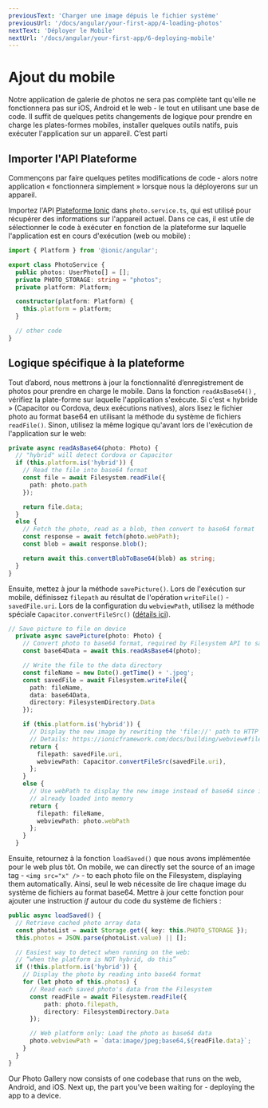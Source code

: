 ```yaml
---
previousText: 'Charger une image dépuis le fichier système'
previousUrl: '/docs/angular/your-first-app/4-loading-photos'
nextText: 'Déployer le Mobile'
nextUrl: '/docs/angular/your-first-app/6-deploying-mobile'
---
```


# Ajout du mobile

Notre application de galerie de photos ne sera pas complète tant qu'elle ne fonctionnera pas sur iOS, Android et le web - le tout en utilisant une base de code. Il suffit de quelques petits changements de logique pour prendre en charge les plates-formes mobiles, installer quelques outils natifs, puis exécuter l'application sur un appareil. C’est parti

## Importer l'API Plateforme

Commençons par faire quelques petites modifications de code - alors notre application « fonctionnera simplement » lorsque nous la déployerons sur un appareil.

Importez l'API [Plateforme Ionic](https://ionicframework.com/docs/angular/platform) dans `photo.service.ts`, qui est utilisé pour récupérer des informations sur l'appareil actuel. Dans ce cas, il est utile de sélectionner le code à exécuter en fonction de la plateforme sur laquelle l'application est en cours d'exécution (web ou mobile) :

```typescript
import { Platform } from '@ionic/angular';

export class PhotoService {
  public photos: UserPhoto[] = [];
  private PHOTO_STORAGE: string = "photos";
  private platform: Platform;

  constructor(platform: Platform) {
    this.platform = platform;
  }

  // other code
}
```

## Logique spécifique à la plateforme

Tout d’abord, nous mettrons à jour la fonctionnalité d’enregistrement de photos pour prendre en charge le mobile. Dans la fonction `readAsBase64()` , vérifiez la plate-forme sur laquelle l'application s'exécute. Si c'est « hybride » (Capacitor ou Cordova, deux exécutions natives), alors lisez le fichier photo au format base64 en utilisant la méthode du système de fichiers `readFile()`. Sinon, utilisez la même logique qu'avant lors de l'exécution de l'application sur le web:

```typescript
private async readAsBase64(photo: Photo) {
  // "hybrid" will detect Cordova or Capacitor
  if (this.platform.is('hybrid')) {
    // Read the file into base64 format
    const file = await Filesystem.readFile({
      path: photo.path
    });

    return file.data;
  }
  else {
    // Fetch the photo, read as a blob, then convert to base64 format
    const response = await fetch(photo.webPath);
    const blob = await response.blob();

    return await this.convertBlobToBase64(blob) as string;
  }
}
```

Ensuite, mettez à jour la méthode `savePicture()`. Lors de l'exécution sur mobile, définissez `filepath` au résultat de l'opération `writeFile()` - `savedFile.uri`. Lors de la configuration du `webviewPath`, utilisez la méthode spéciale `Capacitor.convertFileSrc()` ([détails ici](https://ionicframework.com/docs/core-concepts/webview#file-protocol)).

```typescript
// Save picture to file on device
  private async savePicture(photo: Photo) {
    // Convert photo to base64 format, required by Filesystem API to save
    const base64Data = await this.readAsBase64(photo);

    // Write the file to the data directory
    const fileName = new Date().getTime() + '.jpeg';
    const savedFile = await Filesystem.writeFile({
      path: fileName,
      data: base64Data,
      directory: FilesystemDirectory.Data
    });

    if (this.platform.is('hybrid')) {
      // Display the new image by rewriting the 'file://' path to HTTP
      // Details: https://ionicframework.com/docs/building/webview#file-protocol
      return {
        filepath: savedFile.uri,
        webviewPath: Capacitor.convertFileSrc(savedFile.uri),
      };
    }
    else {
      // Use webPath to display the new image instead of base64 since it's
      // already loaded into memory
      return {
        filepath: fileName,
        webviewPath: photo.webPath
      };
    }
  }
```

Ensuite, retournez à la fonction `loadSaved()` que nous avons implémentée pour le web plus tôt. On mobile, we can directly set the source of an image tag - `<img src="x" />` - to each photo file on the Filesystem, displaying them automatically. Ainsi, seul le web nécessite de lire chaque image du système de fichiers au format base64. Mettre à jour cette fonction pour ajouter une instruction _if_ autour du code du système de fichiers :

```typescript
public async loadSaved() {
  // Retrieve cached photo array data
  const photoList = await Storage.get({ key: this.PHOTO_STORAGE });
  this.photos = JSON.parse(photoList.value) || [];

  // Easiest way to detect when running on the web:
  // “when the platform is NOT hybrid, do this”
  if (!this.platform.is('hybrid')) {
    // Display the photo by reading into base64 format
    for (let photo of this.photos) {
      // Read each saved photo's data from the Filesystem
      const readFile = await Filesystem.readFile({
          path: photo.filepath,
          directory: FilesystemDirectory.Data
      });

      // Web platform only: Load the photo as base64 data
      photo.webviewPath = `data:image/jpeg;base64,${readFile.data}`;
    }
  }
}
```

Our Photo Gallery now consists of one codebase that runs on the web, Android, and iOS. Next up, the part you’ve been waiting for - deploying the app to a device.
